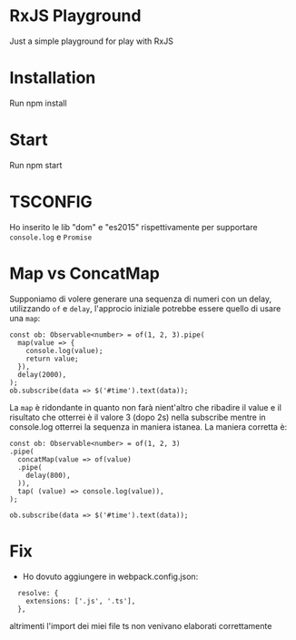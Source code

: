 # RxJS Playground

Just a simple playground for play with RxJS

# Installation

Run npm install

# Start

Run npm start

# TSCONFIG

Ho inserito le lib "dom" e "es2015" rispettivamente per supportare `console.log` e `Promise`

# Map vs ConcatMap

Supponiamo di volere generare una sequenza di numeri con un delay, utilizzando `of` e `delay`, l'approcio iniziale potrebbe essere quello di usare una `map`:

```
const ob: Observable<number> = of(1, 2, 3).pipe(
  map(value => {
    console.log(value);
    return value;
  }),
  delay(2000),
);
ob.subscribe(data => $('#time').text(data));
```

La `map` è ridondante in quanto non farà nient'altro che ribadire il value e il risultato che otterrei è il valore 3 (dopo 2s) nella subscribe mentre in console.log otterrei la sequenza in maniera istanea.
La maniera corretta è:

```
const ob: Observable<number> = of(1, 2, 3)
.pipe(
  concatMap(value => of(value)
  .pipe(
    delay(800),
  )),
  tap( (value) => console.log(value)),
);

ob.subscribe(data => $('#time').text(data));
```

# Fix

- Ho dovuto aggiungere in webpack.config.json:
```
  resolve: {
    extensions: ['.js', '.ts'],
  },
```
altrimenti l'import dei miei file ts non venivano elaborati correttamente